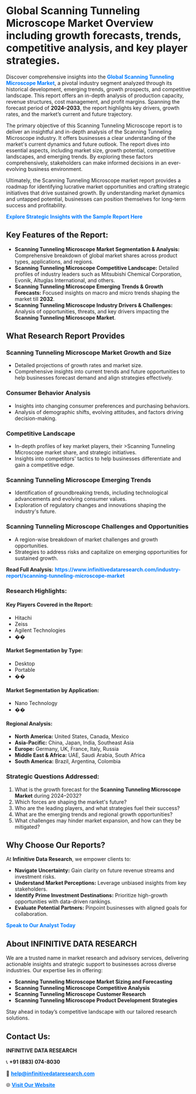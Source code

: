 <h1>Global Scanning Tunneling Microscope Market Overview including growth forecasts, trends, competitive analysis, and key player strategies.</h1>
<p>
Discover comprehensive insights into the 
<a href="https://www.infinitivedataresearch.com/industry-report/scanning-tunneling-microscope-market" rel="dofollow" style="color: #007BFF; text-decoration: none;"><strong>Global Scanning Tunneling Microscope Market</strong></a>, a pivotal industry segment analyzed through its historical development, emerging trends, growth prospects, and competitive landscape. This report offers an in-depth analysis of production capacity, revenue structures, cost management, and profit margins. Spanning the forecast period of <strong>2024–2033</strong>, the report highlights key drivers, growth rates, and the market’s current and future trajectory.
</p>
<p>
The primary objective of this Scanning Tunneling Microscope report is to deliver an insightful and in-depth analysis of the Scanning Tunneling Microscope industry. It offers businesses a clear understanding of the market's current dynamics and future outlook. The report dives into essential aspects, including market size, growth potential, competitive landscapes, and emerging trends. By exploring these factors comprehensively, stakeholders can make informed decisions in an ever-evolving business environment.
</p>
<p>
Ultimately, the Scanning Tunneling Microscope market report provides a roadmap for identifying lucrative market opportunities and crafting strategic initiatives that drive sustained growth. By understanding market dynamics and untapped potential, businesses can position themselves for long-term success and profitability.
</p>
<p>
<a href="https://www.infinitivedataresearch.com/request-sample/reportId=104559" style="color: #007BFF; text-decoration: none;"><strong>Explore Strategic Insights with the Sample Report Here</strong></a>
</p>

<h2>Key Features of the Report:</h2>
<ul>
<li><strong>Scanning Tunneling Microscope Market Segmentation & Analysis:</strong> Comprehensive breakdown of global market shares across product types, applications, and regions.</li>
<li><strong>Scanning Tunneling Microscope Competitive Landscape:</strong> Detailed profiles of industry leaders such as Mitsubishi Chemical Corporation, Evonik, Altuglas International, and others.</li>
<li><strong>Scanning Tunneling Microscope Emerging Trends & Growth Forecasts:</strong> Focused insights on macro and micro trends shaping the market till <strong>2032</strong>.</li>
<li><strong>Scanning Tunneling Microscope Industry Drivers & Challenges:</strong> Analysis of opportunities, threats, and key drivers impacting the <strong>Scanning Tunneling Microscope Market</strong>.</li>
</ul>

<h2>What Research Report Provides</h2>
<h3>Scanning Tunneling Microscope Market Growth and Size</h3>
<ul>
<li>Detailed projections of growth rates and market size.</li>
<li>Comprehensive insights into current trends and future opportunities to help businesses forecast demand and align strategies effectively.</li>
</ul>

<h3>Consumer Behavior Analysis</h3>
<ul>
<li>Insights into changing consumer preferences and purchasing behaviors.</li>
<li>Analysis of demographic shifts, evolving attitudes, and factors driving decision-making.</li>
</ul>

<h3>Competitive Landscape</h3>
<ul>
<li>In-depth profiles of key market players, their >Scanning Tunneling Microscope market share, and strategic initiatives.</li>
<li>Insights into competitors' tactics to help businesses differentiate and gain a competitive edge.</li>
</ul>

<h3>Scanning Tunneling Microscope Emerging Trends</h3>
<ul>
<li>Identification of groundbreaking trends, including technological advancements and evolving consumer values.</li>
<li>Exploration of regulatory changes and innovations shaping the industry's future.</li>
</ul>

<h3>Scanning Tunneling Microscope Challenges and Opportunities</h3>
<ul>
<li>A region-wise breakdown of market challenges and growth opportunities.</li>
<li>Strategies to address risks and capitalize on emerging opportunities for sustained growth.</li>
</ul>
<p><strong>Read Full Analysis:</strong> <a href="https://www.infinitivedataresearch.com/industry-report/scanning-tunneling-microscope-market" rel="dofollow" style="color: #007BFF; text-decoration: none;"><strong>https://www.infinitivedataresearch.com/industry-report/scanning-tunneling-microscope-market</strong></a></p>
<h3>Research Highlights:</h3>
<h4>Key Players Covered in the Report:</h4>
<ul><li>Hitachi</li><li>Zeiss</li><li>Agilent Technologies</li><li>��</li></ul>
<h4>Market Segmentation by Type:</h4>
<ul><li>Desktop</li><li>Portable</li><li>��</li></ul>
<h4>Market Segmentation by Application:</h4>
<ul><li>Nano Technology</li><li>��</li></ul>

<h4>Regional Analysis:</h4>
<ul>
<li><strong>North America:</strong> United States, Canada, Mexico</li>
<li><strong>Asia-Pacific:</strong> China, Japan, India, Southeast Asia</li>
<li><strong>Europe:</strong> Germany, UK, France, Italy, Russia</li>
<li><strong>Middle East & Africa:</strong> UAE, Saudi Arabia, South Africa</li>
<li><strong>South America:</strong> Brazil, Argentina, Colombia</li>
</ul>

<h3>Strategic Questions Addressed:</h3>
<ol>
<li>What is the growth forecast for the <strong>Scanning Tunneling Microscope Market</strong> during 2024–2032?</li>
<li>Which forces are shaping the market's future?</li>
<li>Who are the leading players, and what strategies fuel their success?</li>
<li>What are the emerging trends and regional growth opportunities?</li>
<li>What challenges may hinder market expansion, and how can they be mitigated?</li>
</ol>

<h2>Why Choose Our Reports?</h2>
<p>At <strong>Infinitive Data Research</strong>, we empower clients to:</p>
<ul>
<li><strong>Navigate Uncertainty:</strong> Gain clarity on future revenue streams and investment risks.</li>
<li><strong>Understand Market Perceptions:</strong> Leverage unbiased insights from key stakeholders.</li>
<li><strong>Identify Prime Investment Destinations:</strong> Prioritize high-growth opportunities with data-driven rankings.</li>
<li><strong>Evaluate Potential Partners:</strong> Pinpoint businesses with aligned goals for collaboration.</li>
</ul>
<p><a href="https://www.infinitivedataresearch.com/industry-report/scanning-tunneling-microscope-market" rel="dofollow" style="color: #007BFF; text-decoration: none;"><strong>Speak to Our Analyst Today</strong></a></p>

<h2>About INFINITIVE DATA RESEARCH</h2>
<p>We are a trusted name in market research and advisory services, delivering actionable insights and strategic support to businesses across diverse industries. Our expertise lies in offering:</p>
<ul>
<li><strong>Scanning Tunneling Microscope Market Sizing and Forecasting</strong></li>
<li><strong>Scanning Tunneling Microscope Competitive Analysis</strong></li>
<li><strong>Scanning Tunneling Microscope Customer Research</strong></li>
<li><strong>Scanning Tunneling Microscope Product Development Strategies</strong></li>
</ul>
<p>Stay ahead in today’s competitive landscape with our tailored research solutions.</p>

<h2>Contact Us:</h2>
<p><strong>INFINITIVE DATA RESEARCH</strong></p>
<p>📞 <strong>+91 (883) 074-8030</strong></p>
<p>📧 <strong><a href="mailto:help@infinitivedataresearch.com" style="color: #007BFF;">help@infinitivedataresearch.com</a></strong></p>
<p>🌐 <strong><a href="https://www.infinitivedataresearch.com" rel="dofollow" style="color: #007BFF;">Visit Our Website</a></strong></p>